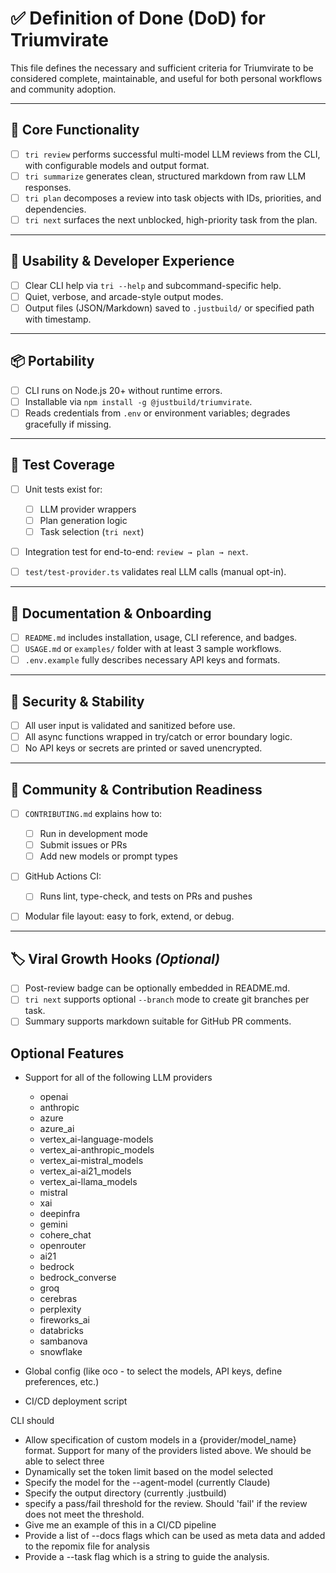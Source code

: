# ✅ Definition of Done (DoD) for Triumvirate

This file defines the necessary and sufficient criteria for Triumvirate to be considered complete, maintainable, and useful for both personal workflows and community adoption.

---

## 🧠 Core Functionality

* [ ] `tri review` performs successful multi-model LLM reviews from the CLI, with configurable models and output format.
* [ ] `tri summarize` generates clean, structured markdown from raw LLM responses.
* [ ] `tri plan` decomposes a review into task objects with IDs, priorities, and dependencies.
* [ ] `tri next` surfaces the next unblocked, high-priority task from the plan.

---

## 🔄 Usability & Developer Experience

* [ ] Clear CLI help via `tri --help` and subcommand-specific help.
* [ ] Quiet, verbose, and arcade-style output modes.
* [ ] Output files (JSON/Markdown) saved to `.justbuild/` or specified path with timestamp.

---

## 📦 Portability

* [ ] CLI runs on Node.js 20+ without runtime errors.
* [ ] Installable via `npm install -g @justbuild/triumvirate`.
* [ ] Reads credentials from `.env` or environment variables; degrades gracefully if missing.

---

## 🧪 Test Coverage

* [ ] Unit tests exist for:

  * [ ] LLM provider wrappers
  * [ ] Plan generation logic
  * [ ] Task selection (`tri next`)
* [ ] Integration test for end-to-end: `review → plan → next`.
* [ ] `test/test-provider.ts` validates real LLM calls (manual opt-in).

---

## 📖 Documentation & Onboarding

* [ ] `README.md` includes installation, usage, CLI reference, and badges.
* [ ] `USAGE.md` or `examples/` folder with at least 3 sample workflows.
* [ ] `.env.example` fully describes necessary API keys and formats.

---

## 🔐 Security & Stability

* [ ] All user input is validated and sanitized before use.
* [ ] All async functions wrapped in try/catch or error boundary logic.
* [ ] No API keys or secrets are printed or saved unencrypted.

---

## 🔁 Community & Contribution Readiness

* [ ] `CONTRIBUTING.md` explains how to:

  * [ ] Run in development mode
  * [ ] Submit issues or PRs
  * [ ] Add new models or prompt types
* [ ] GitHub Actions CI:

  * [ ] Runs lint, type-check, and tests on PRs and pushes
* [ ] Modular file layout: easy to fork, extend, or debug.

---

## 🏷️ Viral Growth Hooks *(Optional)*

* [ ] Post-review badge can be optionally embedded in README.md.
* [ ] `tri next` supports optional `--branch` mode to create git branches per task.
* [ ] Summary supports markdown suitable for GitHub PR comments.

## Optional Features

* Support for all of the following LLM providers
  * openai
  * anthropic
  * azure
  * azure_ai
  * vertex_ai-language-models
  * vertex_ai-anthropic_models
  * vertex_ai-mistral_models
  * vertex_ai-ai21_models
  * vertex_ai-llama_models
  * mistral
  * xai
  * deepinfra
  * gemini
  * cohere_chat
  * openrouter
  * ai21
  * bedrock
  * bedrock_converse
  * groq
  * cerebras
  * perplexity
  * fireworks_ai
  * databricks
  * sambanova
  * snowflake

* Global config (like oco - to select the models, API keys, define preferences, etc.)
* CI/CD deployment script


CLI should
 * Allow specification of custom models in a {provider/model_name} format.  Support for many of the providers listed above.  We should be able to select three
 * Dynamically set the token limit based on the model selected
 * Specify the model for the --agent-model (currently Claude)
 * Specify the output directory (currently .justbuild)
 * specify a pass/fail threshold for the review.  Should 'fail' if the review does not meet the threshold.
 * Give me an example of this in a CI/CD pipeline
 * Provide a list of --docs flags which can be used as meta data and added to the repomix file for analysis
 * Provide a --task flag which is a string to guide the analysis.
